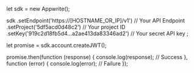 let sdk = new Appwrite();

sdk
    .setEndpoint('https://[HOSTNAME_OR_IP]/v1') // Your API Endpoint
    .setProject('5df5acd0d48c2') // Your project ID
    .setKey('919c2d18fb5d4...a2ae413da83346ad2') // Your secret API key
;

let promise = sdk.account.createJWT();

promise.then(function (response) {
    console.log(response); // Success
}, function (error) {
    console.log(error); // Failure
});